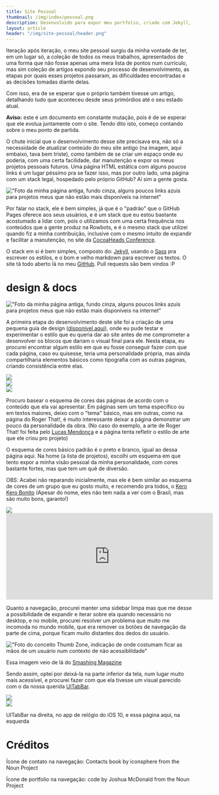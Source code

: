 ```yaml
---
title: Site Pessoal
thumbnail: /img/index/pessoal.png
description: Desenvolvido para expor meu portfolio, criado com Jekyll, hospedado pelo GitHub Pages. Neste artigo exponho algumas das decisões tomadas durante o desenvolvimento deste site
layout: article
header: "/img/site-pessoal/header.png"
---
```

Iteração após iteração, o meu site pessoal surgiu da minha vontade de ter, em um lugar só, a coleção de todos os meus trabalhos, 
apresentados de uma forma que não fosse apenas uma mera lista de pontos num currículo, mas sim coleção de artigos expondo seu processo
de desenvolvimento, as etapas por quais esses projetos passaram, as dificuldades encontradas e as decisões tomadas diante delas.

Com isso, era de se esperar que o próprio também tivesse um artigo, detalhando tudo que aconteceu desde seus primórdios até o seu estado atual.

**Aviso:** este é um documento em constante mutação, pois é de se esperar que ele evolua juntamente com o site. Tendo dito isto, começo contando
sobre o meu ponto de partida.

O chute inicial que o desenvolvimento desse site precisava era, não só a necessidade de atualizar conteúdo do meu site antigo (na imagem, aqui embaixo, tava bem triste),
como também de se criar um espaço onde eu poderia, com uma certa facilidade, dar manutenção e expor os meus projetos pessoais futuros. Uma página HTML estática com alguns
poucos links é um lugar péssimo pra se fazer isso, mas por outro lado, uma página com um stack legal, hospedado pelo próprio GitHub? Aí sim a gente gosta.

!["Foto da minha página antiga, fundo cinza, alguns poucos links azuis para projetos meus que não estão mais disponíveis na internet"](/img/site-pessoal/old-website.png)

Por falar no stack, ele é bem simples, já que é o "padrão" que o GitHub Pages oferece aos seus usuários, e é um stack que eu estou bastante acostumado a 
lidar com, pois o utilizamos com uma certa frequência nos conteúdos que a gente produz na Rowbots, e é o mesmo stack que utilizei quando fiz a minha
contribuição, inclusive com o mesmo intuito de expandir e facilitar a manutenção, no site da [CocoaHeads Conference](http://cocoaheadsconference.com.br).

O stack em si é bem simples, composto do: [Jekyll](http://jekyllrb.com), usando o [Sass](http://sass-lang.com) pra escrever os estilos, e o bom e velho markdown para escrever os textos.
O site tá todo aberto lá no meu [GitHub](https://github.com/loloop/loloop.github.io). Pull requests são bem vindos :P

# design & docs

!["Foto da minha página antiga, fundo cinza, alguns poucos links azuis para projetos meus que não estão mais disponíveis na internet"](/img/site-pessoal/design-stage.png)

A primeira etapa do desenvolvimento deste site foi a criação de uma pequena guia de design ([disponível aqui](/design)), onde eu pude testar e experimentar o estilo que eu queria dar ao site antes de me comprometer a desenvolver os blocos que dariam o visual final para ele. Nesta etapa, eu procurei encontrar algum estilo em que eu fosse conseguir fazer com que cada página, caso eu quisesse, teria uma personalidade própria, mas ainda compartilharia elementos básicos como tipografia com as outras páginas, criando consistência entre elas.

<div class="row">
    <div class="col-md-4">
        <img src="/img/site-pessoal/miniindex.png" class="d-flex">
    </div>
    <div class="col-md-4">
        <img src="/img/site-pessoal/minisite.png" class="d-flex">
    </div>
    <div class="col-md-4">
        <img src="/img/site-pessoal/miniroger.png" class="d-flex">
    </div>
</div>


Procuro basear o esquema de cores das páginas de acordo com o conteúdo que ela vai apresentar. Em páginas sem um tema específico ou em textos maiores, deixo com o "tema" básico, mas em outras, como na página do Roger That!, é muito interessante deixar a página demonstrar um pouco da personalidade da obra. (No caso do exemplo, a arte de Roger That! foi feita pelo [Lucas Mendonça](https://www.facebook.com/artoflucasmendonca/) e a página tenta refletir o estilo de arte que ele criou pro projeto)

O esquema de cores básico padrão é o preto e branco, igual ao dessa página aqui. Na home (a lista de projetos), escolhi um esquema em que tento expor a minha visão pessoal da minha personalidade, com cores bastante fortes, mas que tem um quê de diversão. 

OBS: Acabei não reparando inicialmente, mas ele é bem similar ao esquema de cores de um grupo que eu gosto muito, e recomendo pra todos, o [Kero Kero Bonito](http://kerokerobonito.com) (Apesar do nome, eles não tem nada a ver com o Brasil, mas são muito bons, garanto!)

<div class="row">
    <div class="col-md-6">
        <img src="/img/site-pessoal/kkb.png" class="d-flex">
    </div>
    <div class="col-md-6">
        <iframe width="560" height="234" src="https://www.youtube.com/embed/4aQBkCrpWOg" frameborder="0" allowfullscreen></iframe>
    </div>
</div>

Quanto a navegação, procurei manter uma sidebar limpa mas que me desse a possibilidade de expandir e iterar sobre ela quando necessário no desktop, e no mobile, procurei resolver um problema que muito me incomoda no mundo mobile, que era remover os botões de navegação da parte de cima, porque ficam muito distantes dos dedos do usuário.

!["Foto do conceito Thumb Zone, indicação de onde costumam ficar as mãos de um usuário num contexto de não acessiblildade"](/img/site-pessoal/thumb-zone.png)

<span class="text-muted caption">Essa imagem veio de lá do <a href="https://www.smashingmagazine.com/2016/09/the-thumb-zone-designing-for-mobile-users/">Smashing Magazine</a></span>

Sendo assim, optei por deixá-la na parte inferior da tela, num lugar muito mais acessível, e procurei fazer com que ela tivesse um visual parecido com o da nossa querida [UITabBar](https://developer.apple.com/reference/uikit/uitabbar).

<div class="row">
    <div class="col-md-6">
        <img src="/img/site-pessoal/bottombar.png" class="d-flex">
    </div>
    <div class="col-md-6">
        <img src="/img/site-pessoal/uitabbar.png" class="d-flex">      
    </div>
</div>

<span class="text-muted caption">UITabBar na direita, no app de relógio do iOS 10, e essa página aqui, na esquerda</span>

# Créditos

Ícone de contato na navegação: Contacts book by iconsphere from the Noun Project

Ícone de portfolio na navegação: code by Joshua McDonald from the Noun Project